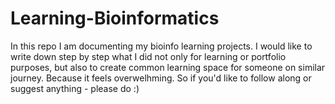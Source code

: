 # Learning-Bioinformatics
In this repo I am documenting my bioinfo learning projects. I would like to write down step by step what I did not only for learning or portfolio purposes, but also to create common learning space for someone on similar journey. Because it feels overwelhming. So if you'd like to follow along or suggest anything - please do :)

